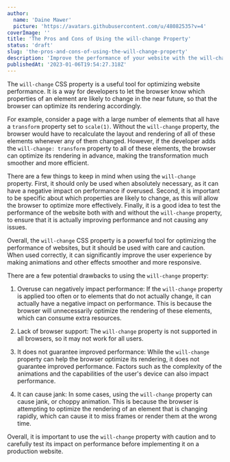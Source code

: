 ```yaml
---
author:
  name: 'Daine Mawer'
  picture: 'https://avatars.githubusercontent.com/u/48082535?v=4'
coverImage: ''
title: 'The Pros and Cons of Using the will-change Property'
status: 'draft'
slug: 'the-pros-and-cons-of-using-the-will-change-property'
description: 'Improve the performance of your website with the will-change CSS property. Learn how to use it effectively to optimize rendering and create smoother animations. Use with caution to avoid negative impacts on performance.'
publishedAt: '2023-01-06T19:54:27.318Z'
---
```


The `will-change` CSS property is a useful tool for optimizing website performance. It is a way for developers to let the browser know which properties of an element are likely to change in the near future, so that the browser can optimize its rendering accordingly.

For example, consider a page with a large number of elements that all have a `transform` property set to `scale(1)`. Without the `will-change` property, the browser would have to recalculate the layout and rendering of all of these elements whenever any of them changed. However, if the developer adds the `will-change: transform` property to all of these elements, the browser can optimize its rendering in advance, making the transformation much smoother and more efficient.

There are a few things to keep in mind when using the `will-change` property. First, it should only be used when absolutely necessary, as it can have a negative impact on performance if overused. Second, it is important to be specific about which properties are likely to change, as this will allow the browser to optimize more effectively. Finally, it is a good idea to test the performance of the website both with and without the `will-change` property, to ensure that it is actually improving performance and not causing any issues.

Overall, the `will-change` CSS property is a powerful tool for optimizing the performance of websites, but it should be used with care and caution. When used correctly, it can significantly improve the user experience by making animations and other effects smoother and more responsive.

There are a few potential drawbacks to using the `will-change` property:

1. Overuse can negatively impact performance: If the `will-change` property is applied too often or to elements that do not actually change, it can actually have a negative impact on performance. This is because the browser will unnecessarily optimize the rendering of these elements, which can consume extra resources.

2. Lack of browser support: The `will-change` property is not supported in all browsers, so it may not work for all users.

3. It does not guarantee improved performance: While the `will-change` property can help the browser optimize its rendering, it does not guarantee improved performance. Factors such as the complexity of the animations and the capabilities of the user's device can also impact performance.

4. It can cause jank: In some cases, using the `will-change` property can cause jank, or choppy animation. This is because the browser is attempting to optimize the rendering of an element that is changing rapidly, which can cause it to miss frames or render them at the wrong time.

Overall, it is important to use the `will-change` property with caution and to carefully test its impact on performance before implementing it on a production website.

